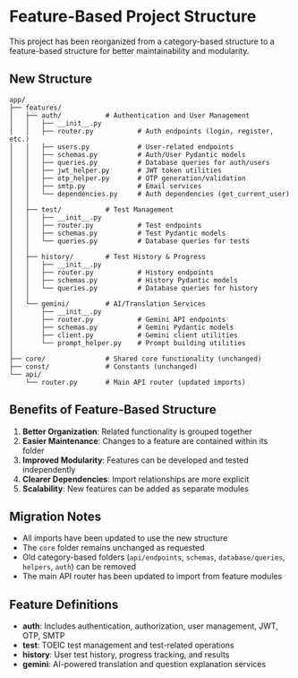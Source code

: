 # Feature-Based Project Structure

This project has been reorganized from a category-based structure to a feature-based structure for better maintainability and modularity.

## New Structure

```
app/
├── features/
│   ├── auth/           # Authentication and User Management
│   │   ├── __init__.py
│   │   ├── router.py           # Auth endpoints (login, register, etc.)
│   │   ├── users.py            # User-related endpoints
│   │   ├── schemas.py          # Auth/User Pydantic models
│   │   ├── queries.py          # Database queries for auth/users
│   │   ├── jwt_helper.py       # JWT token utilities
│   │   ├── otp_helper.py       # OTP generation/validation
│   │   ├── smtp.py             # Email services
│   │   └── dependencies.py     # Auth dependencies (get_current_user)
│   │
│   ├── test/           # Test Management
│   │   ├── __init__.py
│   │   ├── router.py           # Test endpoints
│   │   ├── schemas.py          # Test Pydantic models
│   │   └── queries.py          # Database queries for tests
│   │
│   ├── history/        # Test History & Progress
│   │   ├── __init__.py
│   │   ├── router.py           # History endpoints
│   │   ├── schemas.py          # History Pydantic models
│   │   └── queries.py          # Database queries for history
│   │
│   └── gemini/         # AI/Translation Services
│       ├── __init__.py
│       ├── router.py           # Gemini API endpoints
│       ├── schemas.py          # Gemini Pydantic models
│       ├── client.py           # Gemini client utilities
│       └── prompt_helper.py    # Prompt building utilities
│
├── core/               # Shared core functionality (unchanged)
├── const/              # Constants (unchanged)
└── api/
    └── router.py       # Main API router (updated imports)

```

## Benefits of Feature-Based Structure

1. **Better Organization**: Related functionality is grouped together
2. **Easier Maintenance**: Changes to a feature are contained within its folder
3. **Improved Modularity**: Features can be developed and tested independently
4. **Clearer Dependencies**: Import relationships are more explicit
5. **Scalability**: New features can be added as separate modules

## Migration Notes

- All imports have been updated to use the new structure
- The `core` folder remains unchanged as requested
- Old category-based folders (`api/endpoints`, `schemas`, `database/queries`, `helpers`, `auth`) can be removed
- The main API router has been updated to import from feature modules

## Feature Definitions

- **auth**: Includes authentication, authorization, user management, JWT, OTP, SMTP
- **test**: TOEIC test management and test-related operations  
- **history**: User test history, progress tracking, and results
- **gemini**: AI-powered translation and question explanation services